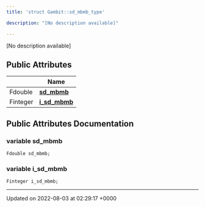 ```yaml
---
title: 'struct Gambit::sd_mbmb_type'

description: "[No description available]"

---
```









[No description available]

## Public Attributes

|                | Name           |
| -------------- | -------------- |
| Fdouble | **[sd_mbmb](/documentation/code/darkbit_development/classes/structgambit_1_1sd__mbmb__type/#variable-sd-mbmb)**  |
| Finteger | **[i_sd_mbmb](/documentation/code/darkbit_development/classes/structgambit_1_1sd__mbmb__type/#variable-i-sd-mbmb)**  |

## Public Attributes Documentation

### variable sd_mbmb

```
Fdouble sd_mbmb;
```


### variable i_sd_mbmb

```
Finteger i_sd_mbmb;
```


-------------------------------

Updated on 2022-08-03 at 02:29:17 +0000